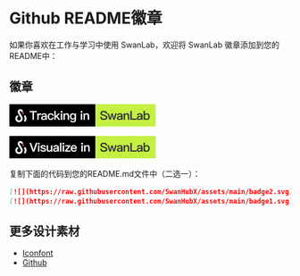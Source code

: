 # Github README徽章

如果你喜欢在工作与学习中使用 SwanLab，欢迎将 SwanLab 徽章添加到您的README中：

## 徽章

[![](https://raw.githubusercontent.com/SwanHubX/assets/main/badge2.svg)](https://swanlab.cn)

[![](https://raw.githubusercontent.com/SwanHubX/assets/main/badge1.svg)](https://swanlab.cn)


复制下面的代码到您的README.md文件中（二选一）：

```markdown
[![](https://raw.githubusercontent.com/SwanHubX/assets/main/badge2.svg)](your experiment url)
[![](https://raw.githubusercontent.com/SwanHubX/assets/main/badge1.svg)](your experiment url)
```

## 更多设计素材

- [Iconfont](https://www.iconfont.cn/search/index?searchType=icon&q=swanlab)
- [Github](https://github.com/SwanHubX/assets)

